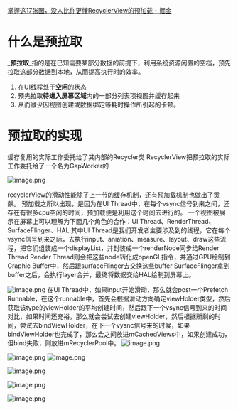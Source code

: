 [掌握这17张图，没人比你更懂RecyclerView的预加载 - 掘金](https://juejin.cn/post/7181979065488769083)
# 什么是预拉取
_**预拉取**_指的是在已知需要某部分数据的前提下，利用系统资源闲置的空档，预先拉取这部分数据到本地，从而提高执行时的效率。

1. 在UI线程处于**空闲**的状态
2. 预先拉取**待进入屏幕区域**内的一部分列表项视图并缓存起来
3. 从而减少因视图创建或数据绑定等耗时操作所引起的卡顿。
# 预拉取的实现
缓存复用的实际工作委托给了其内部的Recycler类
RecyclerView把预拉取的实际工作委托给了一个名为GapWorker的

![image.png](https://cdn.nlark.com/yuque/0/2023/png/32682386/1680508359922-24924539-e9db-4cf9-82a3-8d742c04a469.png#averageHue=%239cb37e&clientId=u65b6a956-bf58-4&from=paste&height=566&id=ud812c59a&originHeight=849&originWidth=1872&originalType=binary&ratio=1.5&rotation=0&showTitle=false&size=303577&status=done&style=none&taskId=ud30a00d3-5b8b-431a-b5b7-42903b6543f&title=&width=1248)

recyclerView的滑动性能除了上一节的缓存机制，还有预加载机制也做出了贡献。
预加载之所以出现，是因为在UI Thread中，在每个vsync信号到来之间，还存在有很多cpu空闲的时间，预加载便是利用这个时间去进行的。
一个视图被展示在屏幕上可以理解为下面几个角色的合作：UI Thread、RenderThread、SurfaceFlinger、HAL
其中UI Thread是我们开发者主要涉及到的线程，它在每个vsync信号到来之际，去执行input、aniation、measure、layout、draw这些流程，把它们组装成一个displayList，并封装成一个renderNode同步给Render Thread
Render Thread则会把这些node转化成openGL指令，并通过GPU绘制到Graphic Buffer中，然后跟surfaceFlinger去交换这些buffer
SurfaceFlinger拿到buffer之后，会执行layer合并，最终将数据交给HAL绘制到屏幕上。

![image.png](https://cdn.nlark.com/yuque/0/2023/png/32682386/1680508458460-73233b61-70ed-4617-9163-5595a08602ae.png#averageHue=%23335f99&clientId=u65b6a956-bf58-4&from=paste&height=720&id=u41bafeb7&originHeight=1080&originWidth=1920&originalType=binary&ratio=1.5&rotation=0&showTitle=false&size=363962&status=done&style=none&taskId=u8017ccde-888e-40e3-a3d5-438003d0af4&title=&width=1280)
在UI Thread中，如果input开始滑动，那么就会post一个Prefetch Runnable，在这个runnable中，首先会根据滑动方向确定viewHolder类型，然后获取该type的viewHolder的平均创建时间，然后跟下一个vsync信号到来的时间对比，如果时间还充裕，那么就会尝试去创建viewHolder，然后根据所剩的时间，尝试去bindViewHolder，在下一个vysnc信号来的时候，如果bindViewHolder也完成了，那么会之间放进mCachedViews中，如果创建成功，但bind失败，则放进mRecyclerPool中。
![image.png](https://cdn.nlark.com/yuque/0/2023/png/32682386/1680508523726-95c3ab3b-c316-40c2-96d0-9edeb7a5d7ad.png#averageHue=%232e735f&clientId=u65b6a956-bf58-4&from=paste&height=720&id=udae74767&originHeight=1080&originWidth=1920&originalType=binary&ratio=1.5&rotation=0&showTitle=false&size=462679&status=done&style=none&taskId=u067e9474-89ee-4294-b6ca-cd15a7e1bea&title=&width=1280)

![image.png](https://cdn.nlark.com/yuque/0/2023/png/32682386/1680508548477-34e47024-26e3-4a8c-9af6-6a8f50a53160.png#averageHue=%2379a87a&clientId=u65b6a956-bf58-4&from=paste&height=720&id=uf1a772ca&originHeight=1080&originWidth=1920&originalType=binary&ratio=1.5&rotation=0&showTitle=false&size=310835&status=done&style=none&taskId=u8fa1ff2d-605f-4e15-806f-6841af32fc6&title=&width=1280)
![image.png](https://cdn.nlark.com/yuque/0/2023/png/32682386/1680508913398-d46f3b70-1c67-40ef-8f9c-fdee15d3aeff.png#averageHue=%230f2f3a&clientId=u65b6a956-bf58-4&from=paste&height=720&id=u5f5a452a&originHeight=1080&originWidth=1920&originalType=binary&ratio=1.5&rotation=0&showTitle=false&size=663897&status=done&style=none&taskId=u90bee1f0-d83d-4eb3-9f70-489d0b97c8f&title=&width=1280)


![image.png](https://cdn.nlark.com/yuque/0/2023/png/32682386/1680509000849-247cd074-977f-48ac-8853-2a25327d916e.png#averageHue=%2311313c&clientId=u65b6a956-bf58-4&from=paste&height=720&id=uedf70033&originHeight=1080&originWidth=1920&originalType=binary&ratio=1.5&rotation=0&showTitle=false&size=706071&status=done&style=none&taskId=uebf8a1be-9306-4557-ab85-f7d39d6cbb0&title=&width=1280)

![image.png](https://cdn.nlark.com/yuque/0/2023/png/32682386/1680509055376-c0645a41-e064-42f6-8dec-68ee065ff85e.png#averageHue=%2311313c&clientId=u65b6a956-bf58-4&from=paste&height=720&id=u0f39372d&originHeight=1080&originWidth=1920&originalType=binary&ratio=1.5&rotation=0&showTitle=false&size=899458&status=done&style=none&taskId=u085a5de3-dfd5-4477-87bd-db6a8fc68b0&title=&width=1280)

![image.png](https://cdn.nlark.com/yuque/0/2023/png/32682386/1680509070059-16271bc9-ab37-4971-acda-af28ff531b16.png#averageHue=%2312323d&clientId=u65b6a956-bf58-4&from=paste&height=720&id=ud0dec4ab&originHeight=1080&originWidth=1920&originalType=binary&ratio=1.5&rotation=0&showTitle=false&size=985472&status=done&style=none&taskId=u30385e92-93fb-4568-a894-a2cb6da81cb&title=&width=1280)
